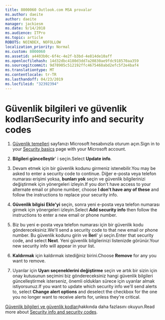 ```yaml
---
title: 8000060 Outlook.com MSA provalar
ms.author: daeite
author: daeite
manager: jackiesm
ms.date: 9/14/2018
ms.audience: ITPro
ms.topic: article
ROBOTS: NOINDEX, NOFOLLOW
localization_priority: Normal
ms.custom: 8000060
ms.assetid: a4403b0c-6f4c-4e2f-b3bd-4e814de10aff
ms.openlocfilehash: 14d32dbc4180d3dd7a20830ae9fdc918570aa359
ms.sourcegitcommit: 9d78905c512192ffc4675468abd2efc5f2e4baf4
ms.translationtype: MT
ms.contentlocale: tr-TR
ms.lasthandoff: 04/23/2019
ms.locfileid: "32392394"
---
```

# <a name="security-info-and-security-codes"></a><span data-ttu-id="bbdeb-102">Güvenlik bilgileri ve güvenlik kodları</span><span class="sxs-lookup"><span data-stu-id="bbdeb-102">Security info and security codes</span></span>

1. <span data-ttu-id="bbdeb-103">[Güvenlik temelleri](https://account.microsoft.com/security) sayfanızı Microsoft hesabınızla oturum açın.</span><span class="sxs-lookup"><span data-stu-id="bbdeb-103">Sign in to your [Security basics](https://account.microsoft.com/security) page with your Microsoft account.</span></span> 
    
2. <span data-ttu-id="bbdeb-104">**Bilgileri güncelleştir**' i seçin.</span><span class="sxs-lookup"><span data-stu-id="bbdeb-104">Select **Update info**.</span></span> 
    
3. <span data-ttu-id="bbdeb-105">Devam etmek için bir güvenlik kodunu girmeniz istenebilir.</span><span class="sxs-lookup"><span data-stu-id="bbdeb-105">You may be asked to enter a security code to continue.</span></span> <span data-ttu-id="bbdeb-106">Diğer e-posta veya telefon numarası erişimi yoksa, **bunları yok** seçin ve güvenlik bilgilerinizi değiştirmek için yönergeleri izleyin.</span><span class="sxs-lookup"><span data-stu-id="bbdeb-106">If you don't have access to your alternate email or phone number, choose **I don't have any of these** and follow the instructions to replace your security info.</span></span> 
    
4. <span data-ttu-id="bbdeb-107">**Güvenlik bilgisi Ekle'yi** seçin, sonra yeni e-posta veya telefon numarası girmek için yönergeleri izleyin.</span><span class="sxs-lookup"><span data-stu-id="bbdeb-107">Select **Add security info** then follow the instructions to enter a new email or phone number.</span></span> 
    
5. <span data-ttu-id="bbdeb-108">Biz bu yeni e-posta veya telefon numarası için bir güvenlik kodu göndereceksiniz.</span><span class="sxs-lookup"><span data-stu-id="bbdeb-108">We'll send a security code to that new email or phone number.</span></span> <span data-ttu-id="bbdeb-109">Bu güvenlik kodunu girin ve **İleri**' yi seçin.</span><span class="sxs-lookup"><span data-stu-id="bbdeb-109">Enter that security code, and select **Next**.</span></span> <span data-ttu-id="bbdeb-110">Yeni güvenlik bilgilerinizi listenizde görünür.</span><span class="sxs-lookup"><span data-stu-id="bbdeb-110">Your new security info will appear in your list.</span></span> 
    
6. <span data-ttu-id="bbdeb-111">**Kaldırmak** için kaldırmak istediğiniz birini.</span><span class="sxs-lookup"><span data-stu-id="bbdeb-111">Choose **Remove** for any you want to remove.</span></span> 
    
7. <span data-ttu-id="bbdeb-112">Uyarılar için **Uyarı seçeneklerini değiştirme** seçin ve artık bir sizin için onay kutusunun seçimini biz göndereceksiniz hangi güvenlik bilgileri güncelleştirmek isterseniz, önemli oldukları sürece için uyarılar almak istiyorsunuz.</span><span class="sxs-lookup"><span data-stu-id="bbdeb-112">If you want to update which security info we'll send alerts to, select **Change alert options** and deselect the checkbox for the one you no longer want to receive alerts for, unless they're critical.</span></span> 
    
<span data-ttu-id="bbdeb-113">[Güvenlik bilgileri ve güvenlik kodları](https://support.microsoft.com/help/12428/)hakkında daha fazlasını okuyun.</span><span class="sxs-lookup"><span data-stu-id="bbdeb-113">Read more about [Security info and security codes](https://support.microsoft.com/help/12428/).</span></span>
  

